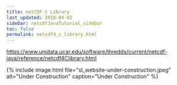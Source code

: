 ```yaml
---
title: netCDF C Library
last_updated: 2018-04-02
sidebar: netcdfJavaTutorial_sidebar
toc: false
permalink: netcdf4_c_library.html
---
```


https://www.unidata.ucar.edu/software/thredds/current/netcdf-java/reference/netcdf4Clibrary.html

{% include image.html file="sl_website-under-construction.jpeg" alt="Under Construction" caption="Under Construction" %}
